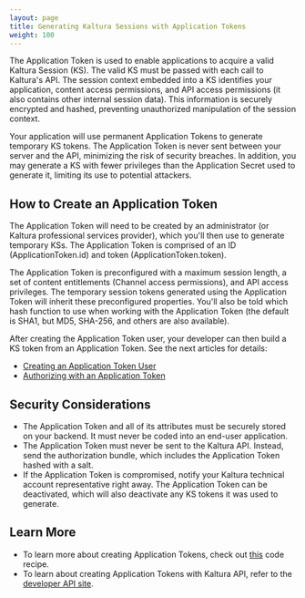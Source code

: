 ```yaml
---
layout: page
title: Generating Kaltura Sessions with Application Tokens
weight: 100
---
```


The Application Token is used to enable applications to acquire a valid Kaltura Session (KS). The valid KS must be passed with each call to Kaltura's API. The session context embedded into a KS identifies your application, content access permissions, and API access permissions (it also contains other internal session data). This information is securely encrypted and hashed, preventing unauthorized manipulation of the session context.

Your application will use permanent Application Tokens to generate temporary KS tokens. The Application Token is never sent between your server and the API, minimizing the risk of security breaches. In addition, you may generate a KS with fewer privileges than the Application Secret used to generate it, limiting its use to potential attackers.

## How to Create an Application Token  

The Application Token will need to be created by an administrator (or Kaltura professional services provider), which you'll then use to generate temporary KSs. The Application Token is comprised of an ID (ApplicationToken.id) and token (ApplicationToken.token). 

The Application Token is preconfigured with a maximum session length, a set of content entitlements (Channel access permissions), and API access privileges. The temporary session tokens generated using the Application Token will inherit these preconfigured properties. You'll also be told which hash function to use when working with the Application Token (the default is SHA1, but MD5, SHA-256, and others are also available).

After creating the Application Token user, your developer can then build a KS token from an Application Token. See the next articles for details:

* [Creating an Application Token User](https://vpaas.kaltura.com/documentation/Media-Ingest-and-Preperation/Account-Representative-Steps.html)
* [Authorizing with an Application Token](https://vpaas.kaltura.com/documentation/Media-Ingest-and-Preperation/Authorizing-With-Application-Token.html)

## Security Considerations  

* The Application Token and all of its attributes must be securely stored on your backend. It must never be coded into an end-user application.
* The Application Token must never be sent to the Kaltura API. Instead, send the authorization bundle, which includes the Application Token hashed with a salt.
* If the Application Token is compromised, notify your Kaltura technical account representative right away. The Application Token can be deactivated, which will also deactivate any KS tokens it was used to generate.

## Learn More  

* To learn more about creating Application Tokens, check out [this](https://developer.kaltura.com/recipes/app_tokens#/start) code recipe.
* To learn about creating Application Tokens with Kaltura API, refer to the [developer API site](https://developer.kaltura.com/api-docs/#/appToken).

